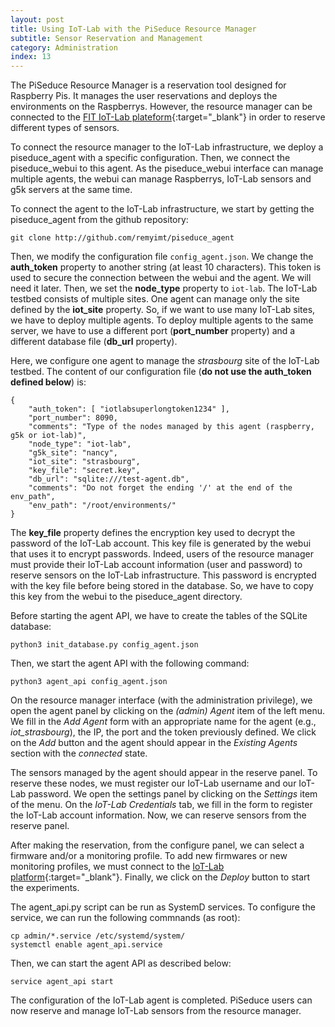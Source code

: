 ```yaml
---
layout: post
title: Using IoT-Lab with the PiSeduce Resource Manager
subtitle: Sensor Reservation and Management
category: Administration
index: 13
---
```

The PiSeduce Resource Manager is a reservation tool designed for Raspberry Pis.
It manages the user reservations and deploys the environments on the Raspberrys.
However, the resource manager can be connected to the [FIT IoT-Lab
plateform](https://www.iot-lab.info/){:target="_blank"} in order to reserve
different types of sensors.

To connect the resource manager to the IoT-Lab infrastructure, we deploy a
piseduce_agent with a specific configuration. Then, we connect the
piseduce_webui to this agent. As the piseduce_webui interface can manage
multiple agents, the webui can manage Raspberrys, IoT-Lab sensors and g5k
servers at the same time.

To connect the agent to the IoT-Lab infrastructure, we start by getting the
piseduce_agent from the github repository:
```
git clone http://github.com/remyimt/piseduce_agent
```

Then, we modify the configuration file `config_agent.json`. We change the
**auth_token** property to another string (at least 10 characters). This token
is used to secure the connection between the webui and the agent. We will need
it later. Then, we set the **node_type** property to `iot-lab`. The IoT-Lab
testbed consists of multiple sites. One agent can manage only the site defined
by the **iot_site** property. So, if we want to use many IoT-Lab sites, we have
to deploy multiple agents. To deploy multiple agents to the same server, we have
to use a different port (**port_number** property) and a different database file
(**db_url** property).

Here, we configure one agent to manage the *strasbourg* site of the IoT-Lab
testbed. The content of our configuration file (**do not use the auth_token
defined below**) is:
```
{
    "auth_token": [ "iotlabsuperlongtoken1234" ],
    "port_number": 8090,
    "comments": "Type of the nodes managed by this agent (raspberry, g5k or iot-lab)",
    "node_type": "iot-lab",
    "g5k_site": "nancy",
    "iot_site": "strasbourg",
    "key_file": "secret.key",
    "db_url": "sqlite:///test-agent.db",
    "comments": "Do not forget the ending '/' at the end of the env_path",
    "env_path": "/root/environments/"
}
```

The **key_file** property defines the encryption key used to decrypt the
password of the IoT-Lab account. This key file is generated by the webui that
uses it to encrypt passwords. Indeed, users of the resource manager must provide
their IoT-Lab account information (user and password) to reserve sensors on the
IoT-Lab infrastructure. This password is encrypted with the key file before
being stored in the database. So, we have to copy this key from the webui to the
piseduce_agent directory.

Before starting the agent API, we have to create the tables of the SQLite
database:
```
python3 init_database.py config_agent.json
```
Then, we start the agent API with the following command:
```
python3 agent_api config_agent.json
```

On the resource manager interface (with the administration privilege), we open
the agent panel by clicking on the *(admin) Agent* item of the left menu. We
fill in the *Add Agent* form with an appropriate name for the agent (e.g.,
*iot_strasbourg*), the IP, the port and the token previously defined. We click
on the *Add* button and the agent should appear in the *Existing Agents* section
with the *connected* state.

The sensors managed by the agent should appear in the reserve panel. To reserve
these nodes, we must register our IoT-Lab username and our IoT-Lab password. We
open the settings panel by clicking on the *Settings* item of the menu. On the
*IoT-Lab Credentials* tab, we fill in the form to register the IoT-Lab account
information. Now, we can reserve sensors from the reserve panel.

After making the reservation, from the configure panel, we can select a firmware
and/or a monitoring profile. To add new firmwares or new monitoring profiles, we
must connect to the [IoT-Lab
platform](https://www.iot-lab.info/){:target="_blank"}. Finally, we click on the
*Deploy* button to start the experiments.

The agent_api.py script can be run as SystemD services. To
configure the service, we can run the following commnands (as root):
```
cp admin/*.service /etc/systemd/system/
systemctl enable agent_api.service
```
Then, we can start the agent API as described below:
```
service agent_api start
```

The configuration of the IoT-Lab agent is completed. PiSeduce users can now reserve
and manage IoT-Lab sensors from the resource manager.
